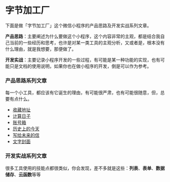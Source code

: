 # 字节加工厂
下面是做「字节加工厂」这个微信小程序的产品思路及开发实战系列文章。

**产品思路**：主要阐述为什么要做这个小程序，这个内容非常的主观，都是结合我自己当前的一些经历和思考，也许是对某一类工具的主观分析，又或者是，根本没有什么理由，就是我想要，那便做了。

**开发实战**：主要记录小程序开发的一些过程，有可能是某一种功能的实现，也有可能只是文档的使用说明，如果你也在做小程序的开发，倒是可以作为参考。

### 产品思路系列文章
每一个小工具，都应该有它诞生的理由，有可能很严肃，也有可能很随意，但，总要有点什么。

- [收藏地址]()
- [计算日子]()
- [账号箱]()
- [历史上的今天]()
- [写给未来的信]()
- [文字封面]()


### 开发实战系列文章
很多工具使用的技能点都很类似，你会发现，差不多就是这些：**列表**、**表单**、**数据储存**、**云函数**等等